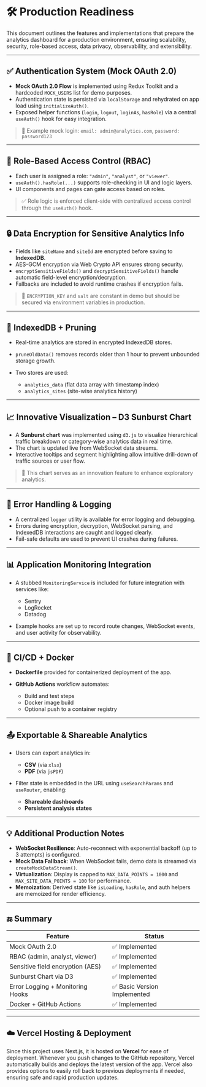 
# 🛠️ Production Readiness

This document outlines the features and implementations that prepare the analytics dashboard for a production environment, ensuring scalability, security, role-based access, data privacy, observability, and extensibility.

---

## ✅ Authentication System (Mock OAuth 2.0)

* **Mock OAuth 2.0 Flow** is implemented using Redux Toolkit and a hardcoded `MOCK_USERS` list for demo purposes.
* Authentication state is persisted via `localStorage` and rehydrated on app load using `initializeAuth()`.
* Exposed helper functions (`login`, `logout`, `loginAs`, `hasRole`) via a central `useAuth()` hook for easy integration.

> 🔐 Example mock login: `email: admin@analytics.com`, `password: password123`

---

## 🔐 Role-Based Access Control (RBAC)

* Each user is assigned a role: `"admin"`, `"analyst"`, or `"viewer"`.
* `useAuth().hasRole(...)` supports role-checking in UI and logic layers.
* UI components and pages can gate access based on roles.

> ✅ Role logic is enforced client-side with centralized access control through the `useAuth()` hook.

---

## 🔒 Data Encryption for Sensitive Analytics Info

* Fields like `siteName` and `siteId` are encrypted before saving to **IndexedDB**.
* AES-GCM encryption via Web Crypto API ensures strong security.
* `encryptSensitiveFields()` and `decryptSensitiveFields()` handle automatic field-level encryption/decryption.
* Fallbacks are included to avoid runtime crashes if encryption fails.

> 🔑 `ENCRYPTION_KEY` and `salt` are constant in demo but should be secured via environment variables in production.

---

## 🧱 IndexedDB + Pruning

* Real-time analytics are stored in encrypted IndexedDB stores.
* `pruneOldData()` removes records older than 1 hour to prevent unbounded storage growth.
* Two stores are used:

  * `analytics_data` (flat data array with timestamp index)
  * `analytics_sites` (site-wise analytics history)

---

## 📈 Innovative Visualization – D3 Sunburst Chart

* A **Sunburst chart** was implemented using `d3.js` to visualize hierarchical traffic breakdown or category-wise analytics data in real time.
* The chart is updated live from WebSocket data streams.
* Interactive tooltips and segment highlighting allow intuitive drill-down of traffic sources or user flow.

> 🌟 This chart serves as an innovation feature to enhance exploratory analytics.

---

## 🛑 Error Handling & Logging

* A centralized `logger` utility is available for error logging and debugging.
* Errors during encryption, decryption, WebSocket parsing, and IndexedDB interactions are caught and logged clearly.
* Fail-safe defaults are used to prevent UI crashes during failures.

---

## 📊 Application Monitoring Integration

* A stubbed `MonitoringService` is included for future integration with services like:

  * Sentry
  * LogRocket
  * Datadog
* Example hooks are set up to record route changes, WebSocket events, and user activity for observability.

---

## 🚢 CI/CD + Docker

* **Dockerfile** provided for containerized deployment of the app.
* **GitHub Actions** workflow automates:

  * Build and test steps
  * Docker image build
  * Optional push to a container registry

---

## 📤 Exportable & Shareable Analytics

* Users can export analytics in:

  * **CSV** (via `xlsx`)
  * **PDF** (via `jsPDF`)
* Filter state is embedded in the URL using `useSearchParams` and `useRouter`, enabling:

  * **Shareable dashboards**
  * **Persistent analysis states**

---

## 💡 Additional Production Notes

* **WebSocket Resilience**: Auto-reconnect with exponential backoff (up to 3 attempts) is configured.
* **Mock Data Fallback**: When WebSocket fails, demo data is streamed via `createMockDataStream()`.
* **Virtualization**: Display is capped to `MAX_DATA_POINTS = 1000` and `MAX_SITE_DATA_POINTS = 100` for performance.
* **Memoization**: Derived state like `isLoading`, `hasRole`, and auth helpers are memoized for render efficiency.

---

## 🔚 Summary

| Feature                          | Status                      |
| -------------------------------- | --------------------------- |
| Mock OAuth 2.0                   | ✅ Implemented               |
| RBAC (admin, analyst, viewer)    | ✅ Implemented               |
| Sensitive field encryption (AES) | ✅ Implemented               |
| Sunburst Chart via D3            | ✅ Implemented               |
| Error Logging + Monitoring Hooks | ✅ Basic Version Implemented |
| Docker + GitHub Actions          | ✅ Implemented               |

---

## ☁️ Vercel Hosting & Deployment

Since this project uses Next.js, it is hosted on **Vercel** for ease of deployment. Whenever you push changes to the GitHub repository, Vercel automatically builds and deploys the latest version of the app. Vercel also provides options to easily roll back to previous deployments if needed, ensuring safe and rapid production updates.

